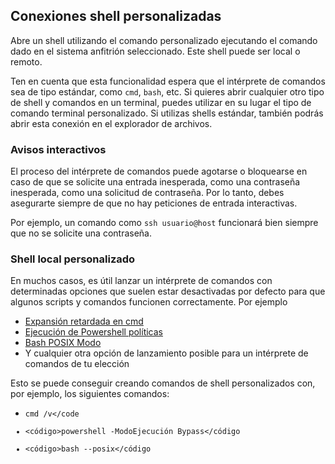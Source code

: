 ## Conexiones shell personalizadas

Abre un shell utilizando el comando personalizado ejecutando el comando dado en el sistema anfitrión seleccionado. Este shell puede ser local o remoto.

Ten en cuenta que esta funcionalidad espera que el intérprete de comandos sea de tipo estándar, como `cmd`, `bash`, etc. Si quieres abrir cualquier otro tipo de shell y comandos en un terminal, puedes utilizar en su lugar el tipo de comando terminal personalizado. Si utilizas shells estándar, también podrás abrir esta conexión en el explorador de archivos.

### Avisos interactivos

El proceso del intérprete de comandos puede agotarse o bloquearse en caso de que se solicite una entrada inesperada, como una contraseña
inesperada, como una solicitud de contraseña. Por lo tanto, debes asegurarte siempre de que no hay peticiones de entrada interactivas.

Por ejemplo, un comando como `ssh usuario@host` funcionará bien siempre que no se solicite una contraseña.

### Shell local personalizado

En muchos casos, es útil lanzar un intérprete de comandos con determinadas opciones que suelen estar desactivadas por defecto para que algunos scripts y comandos funcionen correctamente. Por ejemplo

-   [Expansión retardada en
    cmd](https://ss64.com/nt/delayedexpansion.html)
-   [Ejecución de Powershell
    políticas](https://learn.microsoft.com/en-us/powershell/module/microsoft.powershell.core/about/about_execution_policies?view=powershell-7.3)
-   [Bash POSIX
    Modo](https://www.gnu.org/software/bash/manual/html_node/Bash-POSIX-Mode.html)
- Y cualquier otra opción de lanzamiento posible para un intérprete de comandos de tu elección

Esto se puede conseguir creando comandos de shell personalizados con, por ejemplo, los siguientes comandos:

-   <code>cmd /v</code
-   <código>powershell -ModoEjecución Bypass</código
-   <código>bash --posix</código